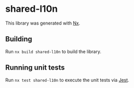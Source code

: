 # shared-l10n

This library was generated with [Nx](https://nx.dev).

## Building

Run `nx build shared-l10n` to build the library.

## Running unit tests

Run `nx test shared-l10n` to execute the unit tests via [Jest](https://jestjs.io).
